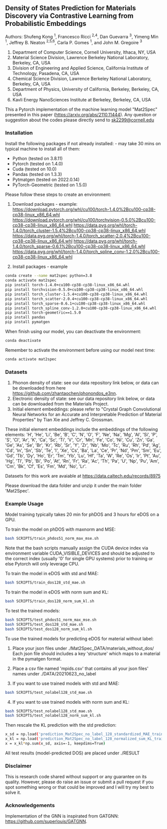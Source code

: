 ## Density of States Prediction for Materials Discovery via Contrastive Learning from Probabilistic Embeddings

Authors: Shufeng Kong <sup>1</sup>, Francesco Ricci <sup>2,4</sup>, Dan Guevarra <sup>3</sup>, Yimeng Min <sup>1</sup>, Jeffrey B. Neaton <sup>2,5,6</sup>, Carla P. Gomes <sup>1</sup>, and John M. Gregoire <sup>3</sup>
1) Department of Computer Science, Cornell University, Ithaca, NY, USA
2) Material Science Division, Lawrence Berkeley National Laboratory, Berkeley, CA, USA
3) Division of Engineering and Applied Science, California Institute of Technology, Pasadena, CA, USA
4) Chemical Science Division, Lawrence Berkeley National Laboratory, Berkeley, CA, USA
5) Department of Physics, University of California, Berkeley, Berkeley, CA, USA
6) Kavli Energy NanoSciences Institute at Berkeley, Berkeley, CA, USA

This a Pytorch implementation of the machine learning model "Mat2Spec" presented in this paper (https://arxiv.org/abs/2110.11444).
Any question or suggestion about the codes please directly send to sk2299@cornell.edu

### Installation
Install the following packages if not already installed: - may take 30 mins on typical machine to install all of them:
* Python  (tested on 3.8.11)
* Pytorch (tested on 1.4.0)
* Cuda    (tested on 10.0)
* Pandas  (tested on 1.3.3) 
* Pytmatgen (tested on 2022.0.14)
* PyTorch-Geometric (tested on 1.5.0)

Please follow these steps to create an environment:

1) Download packages - example:
https://download.pytorch.org/whl/cu100/torch-1.4.0%2Bcu100-cp38-cp38-linux_x86_64.whl
https://download.pytorch.org/whl/cu100/torchvision-0.5.0%2Bcu100-cp38-cp38-linux_x86_64.whl
https://data.pyg.org/whl/torch-1.4.0/torch_cluster-1.5.4%2Bcu100-cp38-cp38-linux_x86_64.whl
https://data.pyg.org/whl/torch-1.4.0/torch_scatter-2.0.4%2Bcu100-cp38-cp38-linux_x86_64.whl
https://data.pyg.org/whl/torch-1.4.0/torch_sparse-0.6.1%2Bcu100-cp38-cp38-linux_x86_64.whl
https://data.pyg.org/whl/torch-1.4.0/torch_spline_conv-1.2.0%2Bcu100-cp38-cp38-linux_x86_64.whl

2) Install packages - example

```bash
conda create --name mat2spec python=3.8
conda activate mat2spec
pip install torch-1.4.0+cu100-cp38-cp38-linux_x86_64.whl
pip install torchvision-0.5.0+cu100-cp38-cp38-linux_x86_64.whl
pip install torch_cluster-1.5.4+cu100-cp38-cp38-linux_x86_64.whl
pip install torch_scatter-2.0.4+cu100-cp38-cp38-linux_x86_64.whl
pip install torch_sparse-0.6.1+cu100-cp38-cp38-linux_x86_64.whl
pip install torch_spline_conv-1.2.0+cu100-cp38-cp38-linux_x86_64.whl
pip install torch-geometric==1.5.0
pip install pandas
pip install pymatgen
```

When finish using our model, you can deactivate the environment:
```bash
conda deactivate
```

Remember to activate the environment before using our model next time:
```bash
conda activate mat2spec
```

### Datasets

1) Phonon density of state: see our data repository link below, or data can be downloaded from here  https://github.com/zhantaochen/phonondos_e3nn.
2) Electronic density of state: see our data repository link below, or data can be downloaded from the Materials Project. 
3) Initial element embeddings: please refer to "Crystal Graph Convolutional Neural Networks for an Accurate and Interpretable Prediction of Material Properties" by Tian Xie and Jeffrey C. Grossman.

These initial element embeddings include the embeddings of the following elements: 'H', 'He', 'Li', 'Be', 'B', 'C', 'N', 'O', 'F', 'Ne', 'Na', 'Mg', 'Al', 'Si', 'P', 'S', 'Cl', 'Ar', 'K', 'Ca', 'Sc', 'Ti', 'V', 'Cr', 'Mn', 'Fe', 'Co', 'Ni', 'Cu', 'Zn', 'Ga', 'Ge', 'As', 'Se', 'Br', 'Kr', 'Rb', 'Sr', 'Y', 'Zr', 'Nb', 'Mo', 'Tc', 'Ru', 'Rh', 'Pd', 'Ag', 'Cd', 'In', 'Sn', 'Sb', 'Te', 'I', 'Xe', 'Cs', 'Ba', 'La', 'Ce', 'Pr', 'Nd', 'Pm', 'Sm', 'Eu', 'Gd', 'Tb', 'Dy', 'Ho', 'Er', 'Tm', 'Yb', 'Lu', 'Hf', 'Ta', 'W', 'Re', 'Os', 'Ir', 'Pt', 'Au', 'Hg', 'Tl', 'Pb', 'Bi', 'Po', 'At', 'Rn', 'Fr', 'Ra', 'Ac', 'Th', 'Pa', 'U', 'Np', 'Pu', 'Am', 'Cm', 'Bk', 'Cf', 'Es', 'Fm', 'Md', 'No', 'Lr'.

Datasets for this work are avaiable at https://data.caltech.edu/records/8975

Please download the data folder and unzip it under the main folder 'Mat2Spec'.

### Example Usage

Model training typically takes 20 min for phDOS and 3 hours for eDOS on a GPU. 

To train the model on phDOS with maxnorm and MSE:
```bash
bash SCRIPTS/train_phdos51_norm_max_mse.sh
```
Note that the bash scripts manually assign the CUDA device index via environment variable CUDA_VISIBLE_DEVICES and should be adjusted to the correct index (usually '0' for single GPU systems) prior to training or else Pytorch will only leverage CPU.

To train the model in eDOS with std and MAE:
```bash
bash SCRIPTS/train_dos128_std_mae.sh
```

To train the model in eDOS with norm sum and KL:
```bash
bash SCRIPTS/train_dos128_norm_sum_kl.sh
```

To test the trained models:
```bash
bash SCRIPTS/test_phdos51_norm_max_mse.sh
bash SCRIPTS/test_dos128_std_mae.sh
bash SCRIPTS/test_dos128_norm_sum_kl.sh
```

To use the trained models for predicting eDOS for material without label:

1) Place your json files under ./Mat2Spec_DATA/materials_without_dos/
Each json file should includes a key 'structure' which maps to a material in the pymatgen format.

2) Place a csv file named 'mpids.csv' that contains all your json files' names under ./DATA/20210623_no_label 

3) If you want to use trained models with std and MAE:

```bash
bash SCRIPTS/test_nolabel128_std_mae.sh
```

4) If you want to use trained models with norm sum and KL:

```bash
bash SCRIPTS/test_nolabel128_std_mae.sh
bash SCRIPTS/test_nolabel128_norm_sum_kl.sh
```

Then rescale the KL prediction with the std prediction:
```bash
x_sd = np.load('prediction_Mat2Spec_no_label_128_standardized_MAE_trainsize1.0.npy')
x_kl = np.load('prediction_Mat2Spec_no_label_128_normalized_sum_KL_trainsize1.0.npy')
x = x_kl*np.sum(x_sd, axis=-1, keepdims=True)
```


All test results (model-predicted DOS) are placed under ./RESULT

 
### Disclaimer
This is research code shared without support or any guarantee on its quality. However, please do raise an issue or submit a pull request if you spot something wrong or that could be improved and I will try my best to solve it. 

### Acknowledgements
Implementation of the GNN is inspirated from GATGNN: https://github.com/superlouis/GATGNN.
